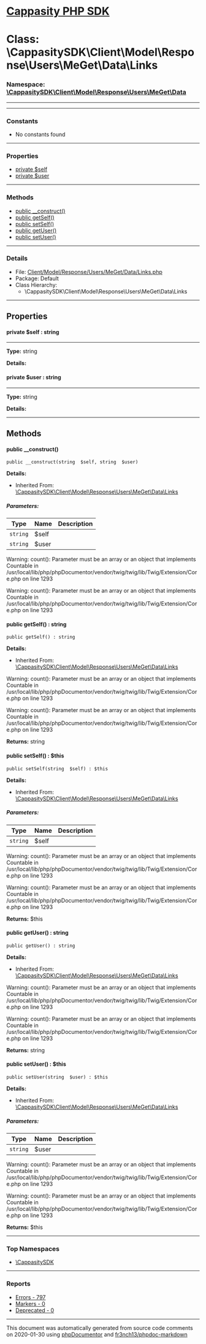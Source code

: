 # [Cappasity PHP SDK](../home.md)

# Class: \CappasitySDK\Client\Model\Response\Users\MeGet\Data\Links
### Namespace: [\CappasitySDK\Client\Model\Response\Users\MeGet\Data](../namespaces/CappasitySDK.Client.Model.Response.Users.MeGet.Data.md)
---
---
### Constants
* No constants found
---
### Properties
* [private $self](../classes/CappasitySDK.Client.Model.Response.Users.MeGet.Data.Links.md#property_self)
* [private $user](../classes/CappasitySDK.Client.Model.Response.Users.MeGet.Data.Links.md#property_user)
---
### Methods
* [public __construct()](../classes/CappasitySDK.Client.Model.Response.Users.MeGet.Data.Links.md#method___construct)
* [public getSelf()](../classes/CappasitySDK.Client.Model.Response.Users.MeGet.Data.Links.md#method_getSelf)
* [public setSelf()](../classes/CappasitySDK.Client.Model.Response.Users.MeGet.Data.Links.md#method_setSelf)
* [public getUser()](../classes/CappasitySDK.Client.Model.Response.Users.MeGet.Data.Links.md#method_getUser)
* [public setUser()](../classes/CappasitySDK.Client.Model.Response.Users.MeGet.Data.Links.md#method_setUser)
---
### Details
* File: [Client/Model/Response/Users/MeGet/Data/Links.php](../files/Client.Model.Response.Users.MeGet.Data.Links.md)
* Package: Default
* Class Hierarchy:
  * \CappasitySDK\Client\Model\Response\Users\MeGet\Data\Links
---
## Properties
<a name="property_self"></a>
#### private $self : string
---
**Type:** string

**Details:**


<a name="property_user"></a>
#### private $user : string
---
**Type:** string

**Details:**



---
## Methods
<a name="method___construct" class="anchor"></a>
#### public __construct() 

```
public __construct(string  $self, string  $user) 
```

**Details:**
* Inherited From: [\CappasitySDK\Client\Model\Response\Users\MeGet\Data\Links](../classes/CappasitySDK.Client.Model.Response.Users.MeGet.Data.Links.md)
##### Parameters:
| Type | Name | Description |
| ---- | ---- | ----------- |
| <code>string</code> | $self  |  |
| <code>string</code> | $user  |  |

Warning: count(): Parameter must be an array or an object that implements Countable in /usr/local/lib/php/phpDocumentor/vendor/twig/twig/lib/Twig/Extension/Core.php on line 1293

Warning: count(): Parameter must be an array or an object that implements Countable in /usr/local/lib/php/phpDocumentor/vendor/twig/twig/lib/Twig/Extension/Core.php on line 1293




<a name="method_getSelf" class="anchor"></a>
#### public getSelf() : string

```
public getSelf() : string
```

**Details:**
* Inherited From: [\CappasitySDK\Client\Model\Response\Users\MeGet\Data\Links](../classes/CappasitySDK.Client.Model.Response.Users.MeGet.Data.Links.md)

Warning: count(): Parameter must be an array or an object that implements Countable in /usr/local/lib/php/phpDocumentor/vendor/twig/twig/lib/Twig/Extension/Core.php on line 1293

Warning: count(): Parameter must be an array or an object that implements Countable in /usr/local/lib/php/phpDocumentor/vendor/twig/twig/lib/Twig/Extension/Core.php on line 1293

**Returns:** string


<a name="method_setSelf" class="anchor"></a>
#### public setSelf() : $this

```
public setSelf(string  $self) : $this
```

**Details:**
* Inherited From: [\CappasitySDK\Client\Model\Response\Users\MeGet\Data\Links](../classes/CappasitySDK.Client.Model.Response.Users.MeGet.Data.Links.md)
##### Parameters:
| Type | Name | Description |
| ---- | ---- | ----------- |
| <code>string</code> | $self  |  |

Warning: count(): Parameter must be an array or an object that implements Countable in /usr/local/lib/php/phpDocumentor/vendor/twig/twig/lib/Twig/Extension/Core.php on line 1293

Warning: count(): Parameter must be an array or an object that implements Countable in /usr/local/lib/php/phpDocumentor/vendor/twig/twig/lib/Twig/Extension/Core.php on line 1293

**Returns:** $this


<a name="method_getUser" class="anchor"></a>
#### public getUser() : string

```
public getUser() : string
```

**Details:**
* Inherited From: [\CappasitySDK\Client\Model\Response\Users\MeGet\Data\Links](../classes/CappasitySDK.Client.Model.Response.Users.MeGet.Data.Links.md)

Warning: count(): Parameter must be an array or an object that implements Countable in /usr/local/lib/php/phpDocumentor/vendor/twig/twig/lib/Twig/Extension/Core.php on line 1293

Warning: count(): Parameter must be an array or an object that implements Countable in /usr/local/lib/php/phpDocumentor/vendor/twig/twig/lib/Twig/Extension/Core.php on line 1293

**Returns:** string


<a name="method_setUser" class="anchor"></a>
#### public setUser() : $this

```
public setUser(string  $user) : $this
```

**Details:**
* Inherited From: [\CappasitySDK\Client\Model\Response\Users\MeGet\Data\Links](../classes/CappasitySDK.Client.Model.Response.Users.MeGet.Data.Links.md)
##### Parameters:
| Type | Name | Description |
| ---- | ---- | ----------- |
| <code>string</code> | $user  |  |

Warning: count(): Parameter must be an array or an object that implements Countable in /usr/local/lib/php/phpDocumentor/vendor/twig/twig/lib/Twig/Extension/Core.php on line 1293

Warning: count(): Parameter must be an array or an object that implements Countable in /usr/local/lib/php/phpDocumentor/vendor/twig/twig/lib/Twig/Extension/Core.php on line 1293

**Returns:** $this



---

### Top Namespaces

* [\CappasitySDK](../namespaces/CappasitySDK.html.md)

---

### Reports
* [Errors - 797](../reports/errors.md)
* [Markers - 0](../reports/markers.md)
* [Deprecated - 0](../reports/deprecated.md)

---

This document was automatically generated from source code comments on 2020-01-30 using [phpDocumentor](http://www.phpdoc.org/) and [fr3nch13/phpdoc-markdown](https://github.com/fr3nch13/phpdoc-markdown)
